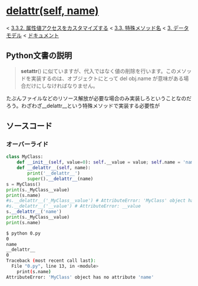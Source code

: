 # [__delattr__(self, name)](https://docs.python.jp/3/reference/datamodel.html#object.__delattr__)

< [3.3.2. 属性値アクセスをカスタマイズする](https://docs.python.jp/3/reference/datamodel.html#customizing-attribute-access) < [3.3. 特殊メソッド名](https://docs.python.jp/3/reference/datamodel.html#special-method-names) < [3. データモデル](https://docs.python.jp/3/reference/datamodel.html#data-model) < [ドキュメント](https://docs.python.jp/3/index.html)

## Python文書の説明

> __setattr__() に似ていますが、代入ではなく値の削除を行います。このメソッドを実装するのは、オブジェクトにとって del obj.name が意味がある場合だけにしなければなりません。

たぶんファイルなどのリソース解放が必要な場合のみ実装しろということなのだろう。わざわざ__delattr__という特殊メソッドで実装する必要性が

## ソースコード

### オーバーライド

```python
class MyClass:
    def __init__(self, value=0): self.__value = value; self.name = 'name'
    def __delattr__(self, name):
        print('__delattr__')
        super().__delattr__(name)
s = MyClass()
print(s._MyClass__value)
print(s.name)
#s.__delattr__('_MyClass__value') # AttributeError: 'MyClass' object has no attribute '_MyClass__value'
#s.__delattr__('__value') # AttributeError: __value
s.__delattr__('name')
print(s._MyClass__value)
print(s.name)
```
```sh
$ python 0.py 
0
name
__delattr__
0
Traceback (most recent call last):
  File "0.py", line 13, in <module>
    print(s.name)
AttributeError: 'MyClass' object has no attribute 'name'
```

